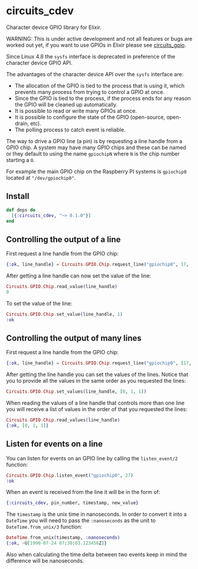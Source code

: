 # circuits_cdev

Character device GPIO library for Elixir.

WARNING: This is under active development and not all features or bugs are worked
out yet, if you want to use GPIOs in Elixir please see [circuits_gpio](https://github.com/elixir-circuits/circuits_gpio).

Since Linux 4.8 the `sysfs` interface is deprecated in preference of the
character device GPIO API.

The advantages of the character device API over the `sysfs` interface are:

* The allocation of the GPIO is tied to the process that is using it, which
  prevents many process from trying to control a GPIO at once.
* Since the GPIO is tied to the process, if the process ends for any reason the
  GPIO will be cleaned up automatically.
* It is possible to read or write many GPIOs at once.
* It is possible to configure the state of the GPIO (open-source, open-drain, etc).
* The polling process to catch event is reliable.

The way to drive a GPIO line (a pin) is by requesting a line handle from a GPIO
chip. A system may have many GPIO chips and these can be named or they default
to using the name `gpiochipN` where `N` is the chip number starting a `0`.

For example the main GPIO chip on the Raspberry PI systems is `gpiochip0`
located at `"/dev/gpiochip0"`.

## Install

```elixir
def deps do
  [{:circuits_cdev, "~> 0.1.0"}]
end
```

## Controlling the output of a line

First request a line handle from the GPIO chip:

```elixir
{:ok, line_handle} = Circuits.GPIO.Chip.request_line("gpiochip0", 17, :output)
```

After getting a line handle can now set the value of the line:

```elixir
Circuits.GPIO.Chip.read_value(line_handle)
0
```

To set the value of the line:

```elixir
Circuits.GPIO.Chip.set_value(line_handle, 1)
:ok
```

## Controlling the output of many lines

First request a line handle from the GPIO chip:

```elixir
{:ok, line_handle} = Circuits.GPIO.Chip.request_line("gpiochip0", [17, 27 20], :output)
```

After getting the line handle you can set the values of the lines. Notice that
you to provide all the values in the same order as you requested the lines:

```elixir
Circuits.GPIO.Chip.set_values(line_handle, [0, 1, 1])
```

When reading the values of a line handle that controls more than one line you
will receive a list of values in the order of that you requested the lines:

```elixir
Circuits.GPIO.Chip.read_values(line_handle)
{:ok, [0, 1, 1]}
```

## Listen for events on a line

You can listen for events on an GPIO line by calling the `listen_event/2` function:

```elixir
Circuits.GPIO.Chip.listen_event("gpiochip0", 27)
:ok
```

When an event is received from the line it will be in the form of:

```elixir
{:circuits_cdev, pin_number, timestamp, new_value}
```

The `timestamp` is the unix time in nanoseconds. In order to convert it into a
`DateTime` you will need to pass the `:nanoseconds` as the unit to
`DateTime.from_unix/3` function:

```elixir
DateTime.from_unix(timestamp, :nanoseconds)
{:ok, ~U[1990-07-24 07:30:03.123456Z]}
```

Also when calculating the time delta between two events keep in mind the
difference will be nanoseconds.

